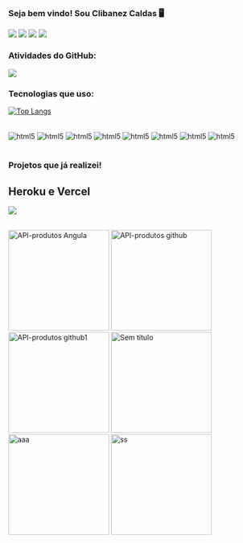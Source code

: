 ### Seja bem vindo! Sou Clibanez Caldas 🖥️

[![](https://img.shields.io/badge/(83)-986532855-25D366?style=for-the-badge&logo=whatsapp&logoColor=white)](https://web.whatsapp.com/) [![](https://img.shields.io/badge/Clibanez-2CA5E0?style=for-the-badge&logo=telegram&logoColor=white)](https://web.telegram.org/) [![](	https://img.shields.io/badge/clibanezzcaldas@gmail.com-D14836?style=for-the-badge&logo=gmail&logoColor=white)](https://accounts.google.com/)
[![](https://img.shields.io/badge/clibanez_caldas_maranhão-0077B5?style=for-the-badge&logo=linkedin&logoColor=white)](https://www.linkedin.com/in/clibanez-caldas-maranh%C3%A3o-788745209/)
### Atividades do GitHub:

![](https://github-readme-stats.vercel.app/api?username=clibanez&show_icons=true&theme=dracula)

### Tecnologias que uso:
[![Top Langs](https://github-readme-stats.vercel.app/api/top-langs/?username=clibanez&layout=compact)](https://github.com/anuraghazra/github-readme-stats)

<div style="display: inline_blok"><br/>
  <img align="center" alt="html5" src="https://img.shields.io/badge/HTML-239120?style=for-the-badge&logo=html5&logoColor=white"/> 
  <img align="center" alt="html5" src="https://img.shields.io/badge/CSS3-1572B6?style=for-the-badge&logo=css3&logoColor=white"/>
  <img align="center" alt="html5" src="https://img.shields.io/badge/Angular-DD0031?style=for-the-badge&logo=angular&logoColor=white"/>
  <img align="center" alt="html5" src="https://img.shields.io/badge/Bootstrap-563D7C?style=for-the-badge&logo=bootstrap&logoColor=white"/>
  <img align="center" alt="html5" src="https://img.shields.io/badge/PHP-777BB4?style=for-the-badge&logo=php&logoColor=white"/> 
  <img align="center" alt="html5" src="https://img.shields.io/badge/Laravel-FF2D20?style=for-the-badge&logo=laravel&logoColor=white"/>
  <img align="center" alt="html5" src="https://img.shields.io/badge/Java-ED8B00?style=for-the-badge&logo=java&logoColor=white"/> 
 <img align="center" alt="html5" src="https://img.shields.io/badge/Spring-6DB33F?style=for-the-badge&logo=spring&logoColor=white"/>
 </div>
 <br/>
 
 ### Projetos que já realizei!
 ##  Heroku e Vercel
 
 
 
[![](https://img.shields.io/badge/Clibanez-2CA5E0?style=for-the-badge&logo=telegram&logoColor=white)](https://dashboard.heroku.com/apps/clibanez-helpdesk/)
 
 
 
<div style="display: inline_blok"><br/>
<img width="200" alt="API-produtos Angula" src="https://user-images.githubusercontent.com/81769139/147768355-6e680c30-5d67-45b2-969b-234ee68f00fe.png">
<img width="200" alt="API-produtos github" src="https://user-images.githubusercontent.com/81769139/147768379-4e7486d9-dc6c-4523-a885-0a6513e64bbf.png">
<img width="200" alt="API-produtos github1" src="https://user-images.githubusercontent.com/81769139/147768397-09f19048-6cd3-40ed-8076-3a0423564731.png">
<img width="200" alt="Sem título" src="https://user-images.githubusercontent.com/81769139/147768405-1c04fd8b-f839-47f1-ad19-5296cf0a612b.png">
<img width="200" alt="aaa" src="https://user-images.githubusercontent.com/81769139/147768427-867d721a-dde9-4d19-b8e0-3ba33abf986b.png">
<img width="200" alt="ss" src="https://user-images.githubusercontent.com/81769139/147768443-e2bde114-c682-4a4e-bcdb-972e3aac0307.png">
</div>
